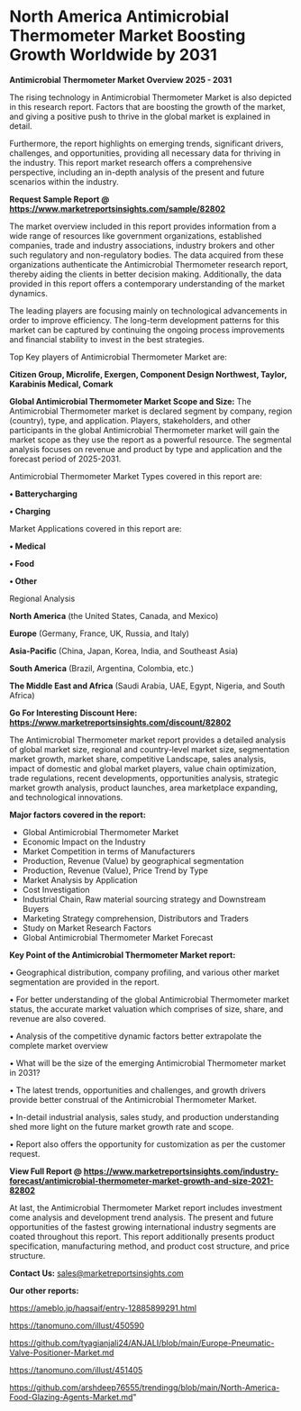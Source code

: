 # North America Antimicrobial Thermometer Market Boosting Growth Worldwide by 2031

<Strong> Antimicrobial Thermometer Market Overview 2025 - 2031</strong>

The rising technology in Antimicrobial Thermometer Market is also depicted in this research report. Factors that are boosting the growth of the market, and giving a positive push to thrive in the global market is explained in detail.

Furthermore, the report highlights on emerging trends, significant drivers, challenges, and opportunities, providing all necessary data for thriving in the industry. This report market research offers a comprehensive perspective, including an in-depth analysis of the present and future scenarios within the industry.

<strong>Request Sample Report @ <a href=https://www.marketreportsinsights.com/sample/82802>https://www.marketreportsinsights.com/sample/82802</a></strong>

The market overview included in this report provides information from a wide range of resources like government organizations, established companies, trade and industry associations, industry brokers and other such regulatory and non-regulatory bodies. The data acquired from these organizations authenticate the Antimicrobial Thermometer research report, thereby aiding the clients in better decision making. Additionally, the data provided in this report offers a contemporary understanding of the market dynamics.

The leading players are focusing mainly on technological advancements in order to improve efficiency. The long-term development patterns for this market can be captured by continuing the ongoing process improvements and financial stability to invest in the best strategies.

Top Key players of Antimicrobial Thermometer Market are:

<strong>Citizen Group, Microlife, Exergen, Component Design Northwest, Taylor, Karabinis Medical, Comark</strong>

<strong><b>Global Antimicrobial Thermometer Market Scope and Size:</b></strong>
The Antimicrobial Thermometer market is declared segment by company, region (country), type, and application. Players, stakeholders, and other participants in the global Antimicrobial Thermometer market will gain the market scope as they use the report as a powerful resource. The segmental analysis focuses on revenue and product by type and application and the forecast period of 2025-2031.

Antimicrobial Thermometer Market Types covered in this report are:

<strong>• Batterycharging

• Charging</strong>

Market Applications covered in this report are:

<strong>• Medical

• Food

• Other</strong> 

Regional Analysis

<strong>North America</strong> (the United States, Canada, and Mexico)

<strong>Europe</strong> (Germany, France, UK, Russia, and Italy)

<strong>Asia-Pacific</strong> (China, Japan, Korea, India, and Southeast Asia)

<strong>South America</strong> (Brazil, Argentina, Colombia, etc.)

<strong>The Middle East and Africa</strong> (Saudi Arabia, UAE, Egypt, Nigeria, and South Africa)

<strong>Go For Interesting Discount Here: <a href=https://www.marketreportsinsights.com/discount/82802>https://www.marketreportsinsights.com/discount/82802</a></strong>

The Antimicrobial Thermometer market report provides a detailed analysis of global market size, regional and country-level market size, segmentation market growth, market share, competitive Landscape, sales analysis, impact of domestic and global market players, value chain optimization, trade regulations, recent developments, opportunities analysis, strategic market growth analysis, product launches, area marketplace expanding, and technological innovations.

<strong><b>Major factors covered in the report:</b></strong>
<ul>
  <li>Global Antimicrobial Thermometer Market </li>
  <li>Economic Impact on the Industry</li>
  <li>Market Competition in terms of Manufacturers</li>
  <li>Production, Revenue (Value) by geographical segmentation</li>
  <li>Production, Revenue (Value), Price Trend by Type</li>
  <li>Market Analysis by Application</li>
  <li>Cost Investigation</li>
  <li>Industrial Chain, Raw material sourcing strategy and Downstream Buyers</li>
  <li>Marketing Strategy comprehension, Distributors and Traders</li>
  <li>Study on Market Research Factors</li>
  <li>Global Antimicrobial Thermometer Market Forecast</li>
</ul>

<strong><b>Key Point of the Antimicrobial Thermometer Market report:</b></strong>

• Geographical distribution, company profiling, and various other market segmentation are provided in the report.

• For better understanding of the global Antimicrobial Thermometer market status, the accurate market valuation which comprises of size, share, and revenue are also covered.

• Analysis of the competitive dynamic factors better extrapolate the complete market overview

• What will be the size of the emerging Antimicrobial Thermometer market in 2031?

• The latest trends, opportunities and challenges, and growth drivers provide better construal of the Antimicrobial Thermometer Market.

• In-detail industrial analysis, sales study, and production understanding shed more light on the future market growth rate and scope.

• Report also offers the opportunity for customization as per the customer request.

<strong><b>View Full Report @ <a href=https://www.marketreportsinsights.com/industry-forecast/antimicrobial-thermometer-market-growth-and-size-2021-82802>https://www.marketreportsinsights.com/industry-forecast/antimicrobial-thermometer-market-growth-and-size-2021-82802</a></b></strong>


At last, the Antimicrobial Thermometer Market report includes investment come analysis and development trend analysis. The present and future opportunities of the fastest growing international industry segments are coated throughout this report. This report additionally presents product specification, manufacturing method, and product cost structure, and price structure.

<strong>Contact Us:</strong>
sales@marketreportsinsights.com

<strong>Our other reports:</strong>

<a href=https://ameblo.jp/haqsaif/entry-12885899291.html>https://ameblo.jp/haqsaif/entry-12885899291.html</a>

<a href=https://tanomuno.com/illust/450590>https://tanomuno.com/illust/450590</a>

<a href=https://github.com/tyagianjali24/ANJALI/blob/main/Europe-Pneumatic-Valve-Positioner-Market.md>https://github.com/tyagianjali24/ANJALI/blob/main/Europe-Pneumatic-Valve-Positioner-Market.md</a>

<a href=https://tanomuno.com/illust/451405>https://tanomuno.com/illust/451405</a>

<a href=https://github.com/arshdeep76555/trendingg/blob/main/North-America-Food-Glazing-Agents-Market.md>https://github.com/arshdeep76555/trendingg/blob/main/North-America-Food-Glazing-Agents-Market.md</a>"
